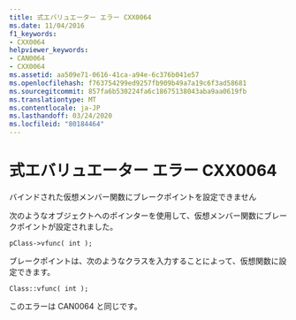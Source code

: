 ```yaml
---
title: 式エバリュエーター エラー CXX0064
ms.date: 11/04/2016
f1_keywords:
- CXX0064
helpviewer_keywords:
- CAN0064
- CXX0064
ms.assetid: aa509e71-0616-41ca-a94e-6c376b041e57
ms.openlocfilehash: f763754299ed9257fb909b49a7a19c6f3ad58681
ms.sourcegitcommit: 857fa6b530224fa6c18675138043aba9aa0619fb
ms.translationtype: MT
ms.contentlocale: ja-JP
ms.lasthandoff: 03/24/2020
ms.locfileid: "80184464"
---
```

# <a name="expression-evaluator-error-cxx0064"></a>式エバリュエーター エラー CXX0064

バインドされた仮想メンバー関数にブレークポイントを設定できません

次のようなオブジェクトへのポインターを使用して、仮想メンバー関数にブレークポイントが設定されました。

```
pClass->vfunc( int );
```

ブレークポイントは、次のようなクラスを入力することによって、仮想関数に設定できます。

```
Class::vfunc( int );
```

このエラーは CAN0064 と同じです。
